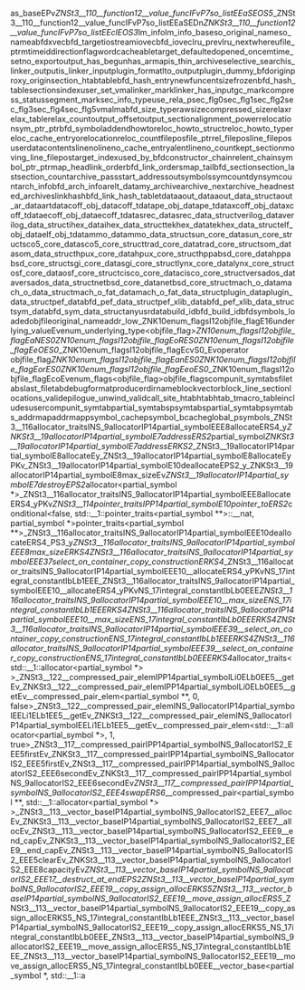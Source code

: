as_baseEPv _ZNSt3__110__function12__value_funcIFvP7so_listEEaSEOS5_ _ZNSt3__110__function12__value_funcIFvP7so_listEEaSEDn _ZNKSt3__110__function12__value_funcIFvP7so_listEEclEOS3_ lm_info lm_info_base so_original_name so_name abfd xvec bfd_target iostream iovec bfd_iovec lru_prev lru_next where ufile_ptr mtime id direction flagword cacheable target_defaulted opened_once mtime_set no_export output_has_begun has_armap is_thin_archive selective_search is_linker_output is_linker_input plugin_format lto_output plugin_dummy_bfd origin proxy_origin section_htab table bfd_hash_entry newfunc entsize frozen bfd_hash_table sections index user_set_vma linker_mark linker_has_input gc_mark compress_status segment_mark sec_info_type use_rela_p sec_flg0 sec_flg1 sec_flg2 sec_flg3 sec_flg4 sec_flg5 vma lma bfd_size_type rawsize compressed_size relax relax_table relax_count output_offset output_section alignment_power relocation sym_ptr_ptr bfd_symbol addend howto reloc_howto_struct reloc_howto_type reloc_cache_entry orelocation reloc_count filepos file_ptr rel_filepos line_filepos userdata contents lineno lineno_cache_entry alent lineno_count kept_section moving_line_filepos target_index used_by_bfd constructor_chain relent_chain symbol_ptr_ptr map_head link_order bfd_link_order s map_tail bfd_section section_last section_count archive_pass start_address outsymbols symcount dynsymcount arch_info bfd_arch_info arelt_data my_archive archive_next archive_head nested_archives link hash bfd_link_hash_table tdata aout_data aout_data_struct aout_ar_data artdata coff_obj_data coff_tdata pe_obj_data pe_tdata xcoff_obj_data xcoff_tdata ecoff_obj_data ecoff_tdata srec_data srec_data_struct verilog_data verilog_data_struct ihex_data ihex_data_struct tekhex_data tekhex_data_struct elf_obj_data elf_obj_tdata mmo_data mmo_data_struct sun_core_data sun_core_struct sco5_core_data sco5_core_struct trad_core_data trad_core_struct som_data som_data_struct hpux_core_data hpux_core_struct hppabsd_core_data hppabsd_core_struct sgi_core_data sgi_core_struct lynx_core_data lynx_core_struct osf_core_data osf_core_struct cisco_core_data cisco_core_struct versados_data versados_data_struct netbsd_core_data netbsd_core_struct mach_o_data mach_o_data_struct mach_o_fat_data mach_o_fat_data_struct plugin_data plugin_data_struct pef_data bfd_pef_data_struct pef_xlib_data bfd_pef_xlib_data_struct sym_data bfd_sym_data_struct any usrdata build_id bfd_build_id bfd symbols_loaded objfile original_name addr_low _ZNK10enum_flagsI12objfile_flagE16underlying_valueEv enum_underlying_type<objfile_flag> _ZN10enum_flagsI12objfile_flagEaNES0_ _ZN10enum_flagsI12objfile_flagEoRES0_ _ZN10enum_flagsI12objfile_flagEeOES0_ _ZNK10enum_flagsI12objfile_flagEcvS0_Ev operator objfile_flag _ZNK10enum_flagsI12objfile_flagEanES0_ _ZNK10enum_flagsI12objfile_flagEorES0_ _ZNK10enum_flagsI12objfile_flagEeoES0_ _ZNK10enum_flagsI12objfile_flagEcoEv enum_flags<objfile_flag> objfile_flags compunit_symtabs filetabs last_filetab debugformat producer dirname blockvector block_line_section locations_valid epilogue_unwind_valid call_site_htab htab htab_t macro_table includes user compunit_symtab partial_symtabs psymtabs partial_symtab psymtabs_addrmap addrmap psymbol_cache psymbol_bcache global_psymbols _ZNSt3__116allocator_traitsINS_9allocatorIP14partial_symbolEEE8allocateERS4_y _ZNKSt3__19allocatorIP14partial_symbolE7addressERS2_ partial_symbol _ZNKSt3__19allocatorIP14partial_symbolE7addressERKS2_ _ZNSt3__19allocatorIP14partial_symbolE8allocateEy _ZNSt3__19allocatorIP14partial_symbolE8allocateEyPKv _ZNSt3__19allocatorIP14partial_symbolE10deallocateEPS2_y _ZNKSt3__19allocatorIP14partial_symbolE8max_sizeEv _ZNSt3__19allocatorIP14partial_symbolE7destroyEPS2_ allocator<partial_symbol *> _ZNSt3__116allocator_traitsINS_9allocatorIP14partial_symbolEEE8allocateERS4_yPKv _ZNSt3__114pointer_traitsIPP14partial_symbolE10pointer_toERS2_ conditional<false, std::__1::pointer_traits<partial_symbol **>::__nat, partial_symbol *> pointer_traits<partial_symbol **> _ZNSt3__116allocator_traitsINS_9allocatorIP14partial_symbolEEE10deallocateERS4_PS3_y _ZNSt3__116allocator_traitsINS_9allocatorIP14partial_symbolEEE8max_sizeERKS4_ _ZNSt3__116allocator_traitsINS_9allocatorIP14partial_symbolEEE37select_on_container_copy_constructionERKS4_ _ZNSt3__116allocator_traitsINS_9allocatorIP14partial_symbolEEE10__allocateERS4_yPKvNS_17integral_constantIbLb1EEE _ZNSt3__116allocator_traitsINS_9allocatorIP14partial_symbolEEE10__allocateERS4_yPKvNS_17integral_constantIbLb0EEE _ZNSt3__116allocator_traitsINS_9allocatorIP14partial_symbolEEE10__max_sizeENS_17integral_constantIbLb1EEERKS4_ _ZNSt3__116allocator_traitsINS_9allocatorIP14partial_symbolEEE10__max_sizeENS_17integral_constantIbLb0EEERKS4_ _ZNSt3__116allocator_traitsINS_9allocatorIP14partial_symbolEEE39__select_on_container_copy_constructionENS_17integral_constantIbLb1EEERKS4_ _ZNSt3__116allocator_traitsINS_9allocatorIP14partial_symbolEEE39__select_on_container_copy_constructionENS_17integral_constantIbLb0EEERKS4_ allocator_traits<std::__1::allocator<partial_symbol *> > _ZNSt3__122__compressed_pair_elemIPP14partial_symbolLi0ELb0EE5__getEv _ZNKSt3__122__compressed_pair_elemIPP14partial_symbolLi0ELb0EE5__getEv __compressed_pair_elem<partial_symbol **, 0, false> _ZNSt3__122__compressed_pair_elemINS_9allocatorIP14partial_symbolEELi1ELb1EE5__getEv _ZNKSt3__122__compressed_pair_elemINS_9allocatorIP14partial_symbolEELi1ELb1EE5__getEv __compressed_pair_elem<std::__1::allocator<partial_symbol *>, 1, true> _ZNSt3__117__compressed_pairIPP14partial_symbolNS_9allocatorIS2_EEE5firstEv _ZNKSt3__117__compressed_pairIPP14partial_symbolNS_9allocatorIS2_EEE5firstEv _ZNSt3__117__compressed_pairIPP14partial_symbolNS_9allocatorIS2_EEE6secondEv _ZNKSt3__117__compressed_pairIPP14partial_symbolNS_9allocatorIS2_EEE6secondEv _ZNSt3__117__compressed_pairIPP14partial_symbolNS_9allocatorIS2_EEE4swapERS6_ __compressed_pair<partial_symbol **, std::__1::allocator<partial_symbol *> > _ZNSt3__113__vector_baseIP14partial_symbolNS_9allocatorIS2_EEE7__allocEv _ZNKSt3__113__vector_baseIP14partial_symbolNS_9allocatorIS2_EEE7__allocEv _ZNSt3__113__vector_baseIP14partial_symbolNS_9allocatorIS2_EEE9__end_capEv _ZNKSt3__113__vector_baseIP14partial_symbolNS_9allocatorIS2_EEE9__end_capEv _ZNSt3__113__vector_baseIP14partial_symbolNS_9allocatorIS2_EEE5clearEv _ZNKSt3__113__vector_baseIP14partial_symbolNS_9allocatorIS2_EEE8capacityEv _ZNSt3__113__vector_baseIP14partial_symbolNS_9allocatorIS2_EEE17__destruct_at_endEPS2_ _ZNSt3__113__vector_baseIP14partial_symbolNS_9allocatorIS2_EEE19__copy_assign_allocERKS5_ _ZNSt3__113__vector_baseIP14partial_symbolNS_9allocatorIS2_EEE19__move_assign_allocERS5_ _ZNSt3__113__vector_baseIP14partial_symbolNS_9allocatorIS2_EEE19__copy_assign_allocERKS5_NS_17integral_constantIbLb1EEE _ZNSt3__113__vector_baseIP14partial_symbolNS_9allocatorIS2_EEE19__copy_assign_allocERKS5_NS_17integral_constantIbLb0EEE _ZNSt3__113__vector_baseIP14partial_symbolNS_9allocatorIS2_EEE19__move_assign_allocERS5_NS_17integral_constantIbLb1EEE _ZNSt3__113__vector_baseIP14partial_symbolNS_9allocatorIS2_EEE19__move_assign_allocERS5_NS_17integral_constantIbLb0EEE __vector_base<partial_symbol *, std::__1::a